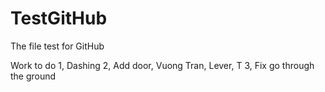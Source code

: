 # TestGitHub
 The file test for GitHub


Work to do 
1, Dashing 
2, Add door, Vuong Tran, Lever, T 
3, Fix go through the ground 